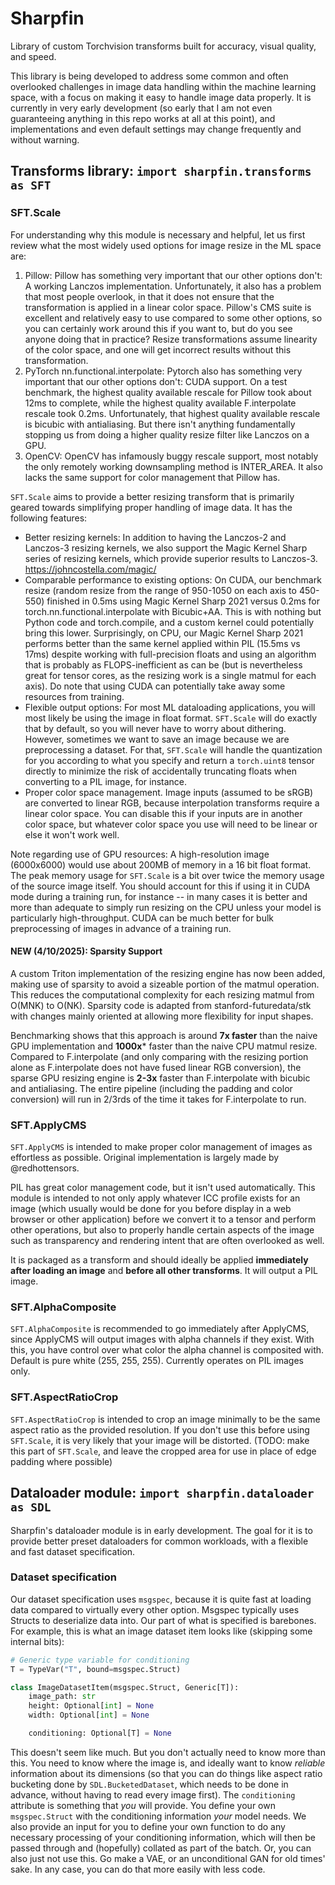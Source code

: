 # Sharpfin
Library of custom Torchvision transforms built for accuracy, visual quality, and speed.

This library is being developed to address some common and often overlooked challenges in image data handling within the machine learning space, with a focus on making it easy to handle image data properly. It is currently in very early development (so early that I am not even guaranteeing anything in this repo works at all at this point), and implementations and even default settings may change frequently and without warning.

## Transforms library: `import sharpfin.transforms as SFT`

### SFT.Scale
For understanding why this module is necessary and helpful, let us first review what the most widely used options for image resize in the ML space are:

1. Pillow: Pillow has something very important that our other options don't: A working Lanczos implementation. Unfortunately, it also has a problem that most people overlook, in that it does not ensure that the transformation is applied in a linear color space. Pillow's CMS suite is excellent and relatively easy to use compared to some other options, so you can certainly work around this if you want to, but do you see anyone doing that in practice? Resize transformations assume linearity of the color space, and one will get incorrect results without this transformation.
2. PyTorch nn.functional.interpolate: Pytorch also has something very important that our other options don't: CUDA support. On a test benchmark, the highest quality available rescale for Pillow took about 12ms to complete, while the highest quality available F.interpolate rescale took 0.2ms. Unfortunately, that highest quality available rescale is bicubic with antialiasing. But there isn't anything fundamentally stopping us from doing a higher quality resize filter like Lanczos on a GPU.
3. OpenCV: OpenCV has infamously buggy rescale support, most notably the only remotely working downsampling method is INTER_AREA. It also lacks the same support for color management that Pillow has.

`SFT.Scale` aims to provide a better resizing transform that is primarily geared towards simplifying proper handling of image data. It has the following features:
- Better resizing kernels: In addition to having the Lanczos-2 and Lanczos-3 resizing kernels, we also support the Magic Kernel Sharp series of resizing kernels, which provide superior results to Lanczos-3. https://johncostella.com/magic/
- Comparable performance to existing options: On CUDA, our benchmark resize (random resize from the range of 950-1050 on each axis to 450-550) finished in 0.5ms using Magic Kernel Sharp 2021 versus 0.2ms for torch.nn.functional.interpolate with Bicubic+AA. This is with nothing but Python code and torch.compile, and a custom kernel could potentially bring this lower. Surprisingly, on CPU, our Magic Kernel Sharp 2021 performs better than the same kernel applied within PIL (15.5ms vs 17ms) despite working with full-precision floats and using an algorithm that is probably as FLOPS-inefficient as can be (but is nevertheless great for tensor cores, as the resizing work is a single matmul for each axis). Do note that using CUDA can potentially take away some resources from training.
- Flexible output options: For most ML dataloading applications, you will most likely be using the image in float format. `SFT.Scale` will do exactly that by default, so you will never have to worry about dithering. However, sometimes we want to save an image because we are preprocessing a dataset. For that, `SFT.Scale` will handle the quantization for you according to what you specify and return a `torch.uint8` tensor directly to minimize the risk of accidentally truncating floats when converting to a PIL image, for instance.
- Proper color space management. Image inputs (assumed to be sRGB) are converted to linear RGB, because interpolation transforms require a linear color space. You can disable this if your inputs are in another color space, but whatever color space you use will need to be linear or else it won't work well.

Note regarding use of GPU resources: A high-resolution image (6000x6000) would use about 200MB of memory in a 16 bit float format. The peak memory usage for `SFT.Scale` is a bit over twice the memory usage of the source image itself. You should account for this if using it in CUDA mode during a training run, for instance -- in many cases it is better and more than adequate to simply run resizing on the CPU unless your model is particularly high-throughput. CUDA can be much better for bulk preprocessing of images in advance of a training run.

#### **NEW** (4/10/2025): Sparsity Support
A custom Triton implementation of the resizing engine has now been added, making use of sparsity to avoid a sizeable portion of the matmul operation. This reduces the computational complexity for each resizing matmul from O(MNK) to O(NK). Sparsity code is adapted from stanford-futuredata/stk with changes mainly oriented at allowing more flexibility for input shapes.

Benchmarking shows that this approach is around **7x faster** than the naive GPU implementation and **1000x*** faster than the naive CPU matmul resize. Compared to F.interpolate (and only comparing with the resizing portion alone as F.interpolate does not have fused linear RGB conversion), the sparse GPU resizing engine is **2-3x** faster than F.interpolate with bicubic and antialiasing. The entire pipeline (including the padding and color conversion) will run in 2/3rds of the time it takes for F.interpolate to run.

### SFT.ApplyCMS
`SFT.ApplyCMS` is intended to make proper color management of images as effortless as possible. Original implementation is largely made by @redhottensors.

PIL has great color management code, but it isn't used automatically. This module is intended to not only apply whatever ICC profile exists for an image (which usually would be done for you before display in a web browser or other application) before we convert it to a tensor and perform other operations, but also to properly handle certain aspects of the image such as transparency and rendering intent that are often overlooked as well.

It is packaged as a transform and should ideally be applied **immediately after loading an image** and **before all other transforms**. It will output a PIL image.

### SFT.AlphaComposite
`SFT.AlphaComposite` is recommended to go immediately after ApplyCMS, since ApplyCMS will output images with alpha channels if they exist. With this, you have control over what color the alpha channel is composited with. Default is pure white (255, 255, 255). Currently operates on PIL images only.

### SFT.AspectRatioCrop
`SFT.AspectRatioCrop` is intended to crop an image minimally to be the same aspect ratio as the provided resolution. If you don't use this before using `SFT.Scale`, it is very likely that your image will be distorted. (TODO: make this part of `SFT.Scale`, and leave the cropped area for use in place of edge padding where possible)

## Dataloader module: `import sharpfin.dataloader as SDL`

Sharpfin's dataloader module is in early development. The goal for it is to provide better preset dataloaders for common workloads, with a flexible and fast dataset specification.

### Dataset specification

Our dataset specification uses `msgspec`, because it is quite fast at loading data compared to virtually every other option. Msgspec typically uses Structs to deserialize data into. Our part of what is specified is barebones. For example, this is what an image dataset item looks like (skipping some internal bits):

```py
# Generic type variable for conditioning
T = TypeVar("T", bound=msgspec.Struct)

class ImageDatasetItem(msgspec.Struct, Generic[T]):
    image_path: str
    height: Optional[int] = None
    width: Optional[int] = None

    conditioning: Optional[T] = None
```

This doesn't seem like much. But you don't actually need to know more than this. You need to know where the image is, and ideally want to know *reliable* information about its dimensions (so that you can do things like aspect ratio bucketing done by `SDL.BucketedDataset`, which needs to be done in advance, without having to read every image first). The `conditioning` attribute is something that *you* will provide. You define your own `msgspec.Struct` with the conditioning information *your* model needs. We also provide an input for you to define your own function to do any necessary processing of your conditioning information, which will then be passed through and (hopefully) collated as part of the batch. Or, you can also just not use this. Go make a VAE, or an unconditional GAN for old times' sake. In any case, you can do that more easily with less code.
